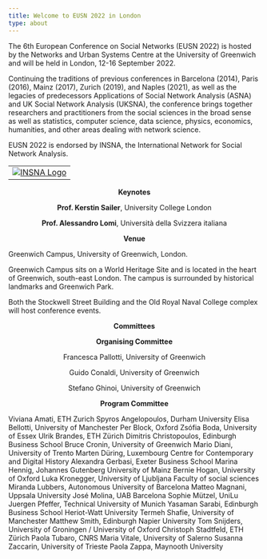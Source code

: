 ```yaml
---
title: Welcome to EUSN 2022 in London
type: about
---
```


The 6th European Conference on Social Networks (EUSN 2022) is hosted by the Networks and Urban Systems Centre at the University of Greenwich and will be held in London, 12-16 September 2022.

Continuing the traditions of previous conferences in Barcelona (2014), Paris (2016), Mainz (2017), Zurich (2019), and Naples (2021), as well as the legacies of predecessors Applications of Social Network Analysis (ASNA) and UK Social Network Analysis (UKSNA), the conference brings together researchers and practitioners from the social sciences in the broad sense as well as statistics, computer science, data science, physics, economics, humanities, and other areas dealing with network science.

EUSN 2022 is endorsed by INSNA, the International Network for Social Network Analysis.

<table>
     <tr>
    <td><a title="INSNA" href="https://www.insna.org/" target="_blank" > <img class="my-12 max-w-sm mx-auto" src="/img/INSNA_logo.png" alt="INSNA Logo"></a></td>
  </tr>
</table>


<p align="center"><b>Keynotes</b></p>

<p align="center"><b>Prof. Kerstin Sailer</b>, University College London</p>

<p align="center"><b>Prof. Alessandro Lomi</b>, Università della Svizzera italiana</p>


<p align="center"><b>Venue</b></p>
Greenwich Campus, University of Greenwich, London.

Greenwich Campus sits on a World Heritage Site and is located in the heart of Greenwich, south-east London. The campus is surrounded by historical landmarks and Greenwich Park.

Both the Stockwell Street Building and the Old Royal Naval College complex will host conference events.

<p align="center"><b>Committees</b></p>

<p align="center"><b>Organising Committee</b></p>

<p align="center">Francesca Pallotti, University of Greenwich</p>

<p align="center">Guido Conaldi, University of Greenwich</p>

<p align="center">Stefano Ghinoi, University of Greenwich</p>

<p align="center">
<b>Program Committee</b>  

Viviana Amati, ETH Zurich
Spyros Angelopoulos, Durham University
Elisa Bellotti, University of Manchester
Per Block, Oxford
Zsófia Boda, University of Essex
Ulrik Brandes, ETH Zürich
Dimitris Christopoulos, Edinburgh Business School
Bruce Cronin, University of Greenwich
Mario Diani, University of Trento
Marten Düring, Luxembourg Centre for Contemporary and Digital History
Alexandra Gerbasi, Exeter Business School
Marina Hennig, Johannes Gutenberg University of Mainz
Bernie Hogan, University of Oxford
Luka Kronegger, University of Ljubljana  Faculty of social sciences
Miranda Lubbers, Autonomous University of Barcelona
Matteo Magnani, Uppsala University
José Molina, UAB Barcelona
Sophie Mützel, UniLu
Juergen Pfeffer, Technical University of Munich
Yasaman Sarabi, Edinburgh Business School  Heriot-Watt University 
Termeh Shafie, University of Manchester
Matthew Smith, Edinburgh Napier University 
Tom Snijders, University of Groningen / University of Oxford
Christoph Stadtfeld, ETH Zürich
Paola Tubaro, CNRS
Maria Vitale, University of Salerno
Susanna Zaccarin, University of Trieste
Paola Zappa, Maynooth University
</p>